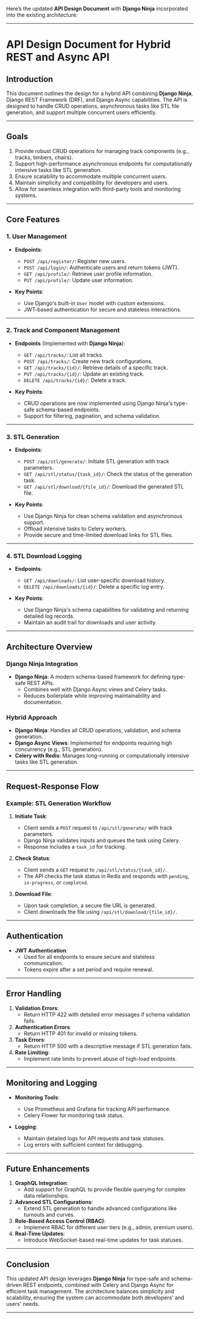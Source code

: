 Here’s the updated **API Design Document** with **Django Ninja** incorporated into the existing architecture:

---

# **API Design Document for Hybrid REST and Async API**

## **Introduction**
This document outlines the design for a hybrid API combining **Django Ninja**, Django REST Framework (DRF), and Django Async capabilities. The API is designed to handle CRUD operations, asynchronous tasks like STL file generation, and support multiple concurrent users efficiently.

---

## **Goals**
1. Provide robust CRUD operations for managing track components (e.g., tracks, timbers, chairs).
2. Support high-performance asynchronous endpoints for computationally intensive tasks like STL generation.
3. Ensure scalability to accommodate multiple concurrent users.
4. Maintain simplicity and compatibility for developers and users.
5. Allow for seamless integration with third-party tools and monitoring systems.

---

## **Core Features**

### **1. User Management**
- **Endpoints**:
  - `POST /api/register/`: Register new users.
  - `POST /api/login/`: Authenticate users and return tokens (JWT).
  - `GET /api/profile/`: Retrieve user profile information.
  - `PUT /api/profile/`: Update user information.

- **Key Points**:
  - Use Django's built-in `User` model with custom extensions.
  - JWT-based authentication for secure and stateless interactions.

---

### **2. Track and Component Management**
- **Endpoints** (Implemented with **Django Ninja**):
  - `GET /api/tracks/`: List all tracks.
  - `POST /api/tracks/`: Create new track configurations.
  - `GET /api/tracks/{id}/`: Retrieve details of a specific track.
  - `PUT /api/tracks/{id}/`: Update an existing track.
  - `DELETE /api/tracks/{id}/`: Delete a track.

- **Key Points**:
  - CRUD operations are now implemented using Django Ninja's type-safe schema-based endpoints.
  - Support for filtering, pagination, and schema validation.

---

### **3. STL Generation**
- **Endpoints**:
  - `POST /api/stl/generate/`: Initiate STL generation with track parameters.
  - `GET /api/stl/status/{task_id}/`: Check the status of the generation task.
  - `GET /api/stl/download/{file_id}/`: Download the generated STL file.

- **Key Points**:
  - Use Django Ninja for clean schema validation and asynchronous support.
  - Offload intensive tasks to Celery workers.
  - Provide secure and time-limited download links for STL files.

---

### **4. STL Download Logging**
- **Endpoints**:
  - `GET /api/downloads/`: List user-specific download history.
  - `DELETE /api/downloads/{id}/`: Delete a specific log entry.

- **Key Points**:
  - Use Django Ninja's schema capabilities for validating and returning detailed log records.
  - Maintain an audit trail for downloads and user activity.

---

## **Architecture Overview**

### **Django Ninja Integration**
- **Django Ninja**: A modern schema-based framework for defining type-safe REST APIs.
  - Combines well with Django Async views and Celery tasks.
  - Reduces boilerplate while improving maintainability and documentation.

### **Hybrid Approach**
- **Django Ninja**: Handles all CRUD operations, validation, and schema generation.
- **Django Async Views**: Implemented for endpoints requiring high concurrency (e.g., STL generation).
- **Celery with Redis**: Manages long-running or computationally intensive tasks like STL generation.

---

## **Request-Response Flow**

### **Example: STL Generation Workflow**
1. **Initiate Task**:
   - Client sends a `POST` request to `/api/stl/generate/` with track parameters.
   - Django Ninja validates inputs and queues the task using Celery.
   - Response includes a `task_id` for tracking.

2. **Check Status**:
   - Client sends a `GET` request to `/api/stl/status/{task_id}/`.
   - The API checks the task status in Redis and responds with `pending`, `in-progress`, or `completed`.

3. **Download File**:
   - Upon task completion, a secure file URL is generated.
   - Client downloads the file using `/api/stl/download/{file_id}/`.

---

## **Authentication**
- **JWT Authentication**:
  - Used for all endpoints to ensure secure and stateless communication.
  - Tokens expire after a set period and require renewal.

---

## **Error Handling**
1. **Validation Errors**:
   - Return HTTP 422 with detailed error messages if schema validation fails.
2. **Authentication Errors**:
   - Return HTTP 401 for invalid or missing tokens.
3. **Task Errors**:
   - Return HTTP 500 with a descriptive message if STL generation fails.
4. **Rate Limiting**:
   - Implement rate limits to prevent abuse of high-load endpoints.

---

## **Monitoring and Logging**
- **Monitoring Tools**:
  - Use Prometheus and Grafana for tracking API performance.
  - Celery Flower for monitoring task status.

- **Logging**:
  - Maintain detailed logs for API requests and task statuses.
  - Log errors with sufficient context for debugging.

---

## **Future Enhancements**
1. **GraphQL Integration**:
   - Add support for GraphQL to provide flexible querying for complex data relationships.
2. **Advanced STL Configurations**:
   - Extend STL generation to handle advanced configurations like turnouts and curves.
3. **Role-Based Access Control (RBAC)**:
   - Implement RBAC for different user tiers (e.g., admin, premium users).
4. **Real-Time Updates**:
   - Introduce WebSocket-based real-time updates for task statuses.

---

## **Conclusion**
This updated API design leverages **Django Ninja** for type-safe and schema-driven REST endpoints, combined with Celery and Django Async for efficient task management. The architecture balances simplicity and scalability, ensuring the system can accommodate both developers' and users' needs.

---
